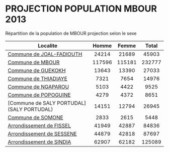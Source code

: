 # PROJECTION POPULATION MBOUR 2013
	
Répartition de la population de MBOUR projection selon le sexe
	
| Localite  | Homme | Femme | Total |
| --------- |:-----:|:-----:|:-----:|
| [Commune de JOAL-FADIOUTH](JOAL-FADIOUTH) | 24214 | 21689 | 45903 |
| [Commune de MBOUR](MBOUR) | 117596 | 115181 | 232777 |
| [Commune de GUEKOKH](GUEKOKH) | 13643 | 13390 | 27033 |
| [Commune de THIADIAYE](THIADIAYE) | 7321 | 7654 | 14976 |
| [Commune de NGAPAROU](NGAPAROU) | 5103 | 4422 | 9525 |
| [Commune de POPOGUINE](POPOGUINE) | 4279 | 4372 | 8651 |
| [Commune de SALY PORTUDAL](SALY PORTUDAL) | 14151 | 12794 | 26945 |
| [Commune de SOMONE](SOMONE) | 2833 | 2615 | 5448 |
| [Arrondissement de FISSEL](FISSEL) | 41949 | 42887 | 84836 |
| [Arrondissement de SESSENE](SESSENE) | 44879 | 42818 | 87697 |
| [Arrondissement de SINDIA](SINDIA) | 62907 | 62182 | 125089 |

